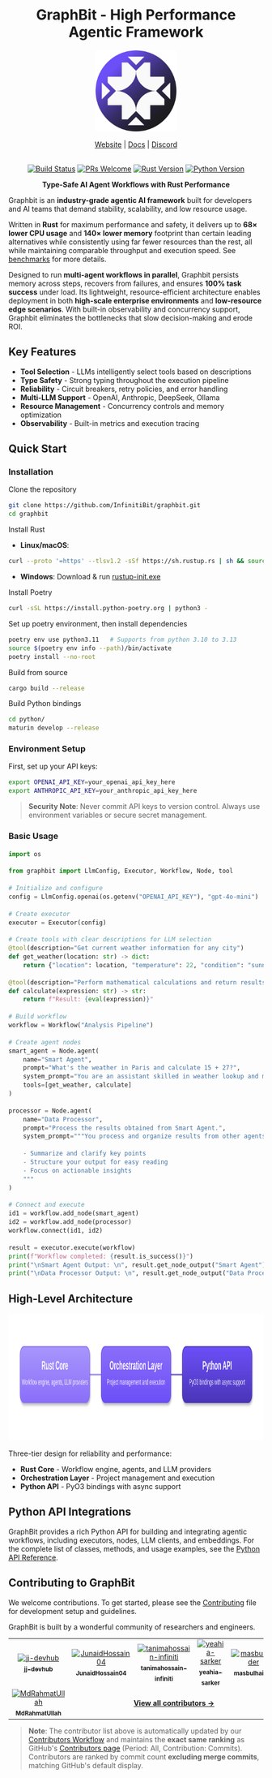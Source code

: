 <div align="center">

# GraphBit - High Performance Agentic Framework

<p align="center">
    <img src="assets/logo(circle).png" width="160px" alt="Logo" />
</p>

<!-- Added placeholders for links, fill it up when the corresponding links are available. -->
<p align="center">
    <a href="https://graphbit.ai/">Website</a> | 
    <a href="https://docs.graphbit.ai/">Docs</a> |
    <a href="https://discord.com/invite/huVJwkyu">Discord</a>
    <br /><br />
</p>

[![Build Status](https://img.shields.io/github/actions/workflow/status/InfinitiBit/graphbit/update-docs.yml?branch=main)](https://github.com/InfinitiBit/graphbit/actions/workflows/update-docs.yml)
[![PRs Welcome](https://img.shields.io/badge/PRs-welcome-brightgreen.svg)](https://github.com/InfinitiBit/graphbit/blob/main/CONTRIBUTING.md)
[![Rust Version](https://img.shields.io/badge/rust-1.70+-blue.svg)](https://www.rust-lang.org)
[![Python Version](https://img.shields.io/badge/python-3.10--3.13-blue.svg)](https://www.python.org)

**Type-Safe AI Agent Workflows with Rust Performance**

</div>

Graphbit is an **industry-grade agentic AI framework** built for developers and AI teams that demand stability, scalability, and low resource usage. 

Written in **Rust** for maximum performance and safety, it delivers up to **68× lower CPU usage** and **140× lower memory** footprint than certain leading alternatives while consistently using far fewer resources than the rest, all while maintaining comparable throughput and execution speed. See [benchmarks](benchmarks/report/framework-benchmark-report.md) for more details.

Designed to run **multi-agent workflows in parallel**, Graphbit persists memory across steps, recovers from failures, and ensures **100% task success** under load. Its lightweight, resource-efficient architecture enables deployment in both **high-scale enterprise environments** and **low-resource edge scenarios**. With built-in observability and concurrency support, Graphbit eliminates the bottlenecks that slow decision-making and erode ROI. 

##  Key Features

- **Tool Selection** - LLMs intelligently select tools based on descriptions
- **Type Safety** - Strong typing throughout the execution pipeline
- **Reliability** - Circuit breakers, retry policies, and error handling
- **Multi-LLM Support** - OpenAI, Anthropic, DeepSeek, Ollama
- **Resource Management** - Concurrency controls and memory optimization
- **Observability** - Built-in metrics and execution tracing

##  Quick Start

### Installation
Clone the repository
```bash
git clone https://github.com/InfinitiBit/graphbit.git
cd graphbit
```

Install Rust
- **Linux/macOS**: 
```bash
curl --proto '=https' --tlsv1.2 -sSf https://sh.rustup.rs | sh && source $HOME/.cargo/env`
```  
- **Windows**: Download & run [rustup-init.exe](https://win.rustup.rs/x86_64)  

Install Poetry
```bash
curl -sSL https://install.python-poetry.org | python3 -
```

Set up poetry environment, then install dependencies
```bash
poetry env use python3.11   # Supports from python 3.10 to 3.13
source $(poetry env info --path)/bin/activate
poetry install --no-root
```

Build from source
```bash
cargo build --release
```

Build Python bindings
```bash
cd python/
maturin develop --release
```

### Environment Setup
First, set up your API keys:
```bash
export OPENAI_API_KEY=your_openai_api_key_here
export ANTHROPIC_API_KEY=your_anthropic_api_key_here
```

> **Security Note**: Never commit API keys to version control. Always use environment variables or secure secret management.

### Basic Usage
```python
import os

from graphbit import LlmConfig, Executor, Workflow, Node, tool

# Initialize and configure
config = LlmConfig.openai(os.getenv("OPENAI_API_KEY"), "gpt-4o-mini")

# Create executor
executor = Executor(config)

# Create tools with clear descriptions for LLM selection
@tool(description="Get current weather information for any city")
def get_weather(location: str) -> dict:
    return {"location": location, "temperature": 22, "condition": "sunny"}

@tool(description="Perform mathematical calculations and return results")
def calculate(expression: str) -> str:
    return f"Result: {eval(expression)}"

# Build workflow
workflow = Workflow("Analysis Pipeline")

# Create agent nodes
smart_agent = Node.agent(
    name="Smart Agent",
    prompt="What's the weather in Paris and calculate 15 + 27?",
    system_prompt="You are an assistant skilled in weather lookup and math calculations. Use tools to answer queries accurately.",
    tools=[get_weather, calculate]
)

processor = Node.agent(
    name="Data Processor",
    prompt="Process the results obtained from Smart Agent.",
    system_prompt="""You process and organize results from other agents.

    - Summarize and clarify key points
    - Structure your output for easy reading
    - Focus on actionable insights
    """
)

# Connect and execute
id1 = workflow.add_node(smart_agent)
id2 = workflow.add_node(processor)
workflow.connect(id1, id2)

result = executor.execute(workflow)
print(f"Workflow completed: {result.is_success()}")
print("\nSmart Agent Output: \n", result.get_node_output("Smart Agent"))
print("\nData Processor Output: \n", result.get_node_output("Data Processor"))
```

## High-Level Architecture

<p align="center">
  <img src="assets/architecture.svg" height="250" alt="GraphBit Architecture">
</p>

Three-tier design for reliability and performance:
- **Rust Core** - Workflow engine, agents, and LLM providers
- **Orchestration Layer** - Project management and execution
- **Python API** - PyO3 bindings with async support

## Python API Integrations

GraphBit provides a rich Python API for building and integrating agentic workflows, including executors, nodes, LLM clients, and embeddings. For the complete list of classes, methods, and usage examples, see the [Python API Reference](docs/api-reference/python-api.md).

## Contributing to GraphBit

We welcome contributions. To get started, please see the [Contributing](CONTRIBUTING.md) file for development setup and guidelines.

GraphBit is built by a wonderful community of researchers and engineers.

<!-- readme: contributors -start -->

<table>
<tr>
    <td align="center">
        <a href="https://github.com/jj-devhub">
            <img src="https://github.com/jj-devhub.png" width="64" height="64" alt="jj-devhub"/>
            <br />
            <sub><b>jj-devhub</b></sub>
        </a>
    </td>
    <td align="center">
        <a href="https://github.com/JunaidHossain04">
            <img src="https://github.com/JunaidHossain04.png" width="64" height="64" alt="JunaidHossain04"/>
            <br />
            <sub><b>JunaidHossain04</b></sub>
        </a>
    </td>
    <td align="center">
        <a href="https://github.com/tanimahossain-infiniti">
            <img src="https://github.com/tanimahossain-infiniti.png" width="64" height="64" alt="tanimahossain-infiniti"/>
            <br />
            <sub><b>tanimahossain-infiniti</b></sub>
        </a>
    </td>
    <td align="center">
        <a href="https://github.com/yeahia-sarker">
            <img src="https://github.com/yeahia-sarker.png" width="64" height="64" alt="yeahia-sarker"/>
            <br />
            <sub><b>yeahia-sarker</b></sub>
        </a>
    </td>
    <td align="center">
        <a href="https://github.com/masbulhaider">
            <img src="https://github.com/masbulhaider.png" width="64" height="64" alt="masbulhaider"/>
            <br />
            <sub><b>masbulhaider</b></sub>
        </a>
    </td>
</tr>
<tr>
    <td align="center">
        <a href="https://github.com/MdRahmatUllah">
            <img src="https://github.com/MdRahmatUllah.png" width="64" height="64" alt="MdRahmatUllah"/>
            <br />
            <sub><b>MdRahmatUllah</b></sub>
        </a>
    </td>
    <td colspan="4" align="center">
        <a href="https://github.com/InfinitiBit/graphbit/graphs/contributors">
            <b>View all contributors →</b>
        </a>
    </td>
</tr>
</table>

<!-- readme: contributors -end -->

> **Note**: The contributor list above is automatically updated by our [Contributors Workflow](.github/workflows/update-contributors.yml) and maintains the **exact same ranking** as GitHub's [Contributors page](https://github.com/InfinitiBit/graphbit/graphs/contributors) (Period: All, Contribution: Commits). Contributors are ranked by commit count **excluding merge commits**, matching GitHub's default display.
